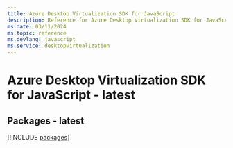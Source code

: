 ```yaml
---
title: Azure Desktop Virtualization SDK for JavaScript
description: Reference for Azure Desktop Virtualization SDK for JavaScript
ms.date: 03/11/2024
ms.topic: reference
ms.devlang: javascript
ms.service: desktopvirtualization
---
```

# Azure Desktop Virtualization SDK for JavaScript - latest
## Packages - latest
[!INCLUDE [packages](desktop-virtualization-index.md)]
